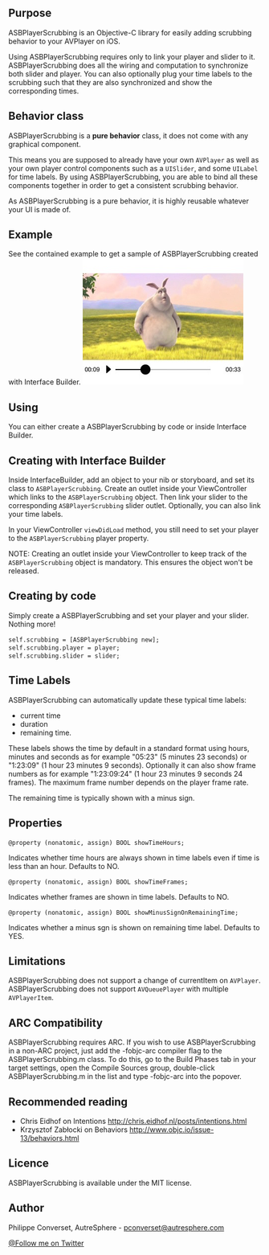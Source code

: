 Purpose
-------
ASBPlayerScrubbing is an Objective-C library for easily adding scrubbing behavior to your AVPlayer on iOS.

Using ASBPlayerScrubbing requires only to link your player and slider to it. ASBPlayerScrubbing does all the wiring and computation to synchronize both slider and player. You can also optionally plug your time labels to the scrubbing such that they are also synchronized and show the corresponding times.

Behavior class
--------------
ASBPlayerScrubbing is a **pure behavior** class, it does not come with any graphical component. 

This means you are supposed to already have your own ```AVPlayer``` as well as your own player control components such as a ```UISlider```, and some ```UILabel``` for time labels. By using ASBPlayerScrubbing, you are able to bind all these components together in order to get a consistent scrubbing behavior.

As ASBPlayerScrubbing is a pure behavior, it is highly reusable whatever your UI is made of.

Example
-------
See the contained example to get a sample of ASBPlayerScrubbing created with Interface Builder.
![](https://github.com/autresphere/ASBPlayerScrubbing/raw/master/Screenshots/example1.jpg) 

Using
-----
You can either create a ASBPlayerScrubbing by code or inside Interface Builder.

Creating with Interface Builder
-------------------------------
Inside InterfaceBuilder, add an object to your nib or storyboard, and set its class to ```ASBPlayerScrubbing```. Create an outlet inside your ViewController which links to the ```ASBPlayerScrubbing``` object. Then link your slider to the corresponding ```ASBPlayerScrubbing``` slider outlet. Optionally, you can also link your time labels.

In your ViewController ```viewDidLoad``` method, you still need to set your player to the ```ASBPlayerScrubbing``` player property.

NOTE: Creating an outlet inside your ViewController to keep track of the ```ASBPlayerScrubbing``` object is mandatory. This ensures the object won't be released.

Creating by code
----------------
Simply create a ASBPlayerScrubbing and set your player and your slider. Nothing more!
```objc
self.scrubbing = [ASBPlayerScrubbing new];
self.scrubbing.player = player;
self.scrubbing.slider = slider;
```
Time Labels
-----------
ASBPlayerScrubbing can automatically update these typical time labels: 
* current time
* duration
* remaining time.

These labels shows the time by default in a standard format using hours, minutes and seconds as for example "05:23" (5 minutes 23 seconds) or "1:23:09" (1 hour 23 minutes 9 seconds). Optionally it can also show frame numbers as for example "1:23:09:24" (1 hour 23 minutes 9 seconds 24 frames). The maximum frame number depends on the player frame rate.

The remaining time is typically shown with a minus sign.

Properties
----------
```objc
@property (nonatomic, assign) BOOL showTimeHours;
```
Indicates whether time hours are always shown in time labels even if time is less than an hour. Defaults to NO.
```objc
@property (nonatomic, assign) BOOL showTimeFrames;
```
Indicates whether frames are shown in time labels. Defaults to NO.
```objc
@property (nonatomic, assign) BOOL showMinusSignOnRemainingTime;
```
Indicates whether a minus sgn is shown on remaining time label. Defaults to YES.

Limitations
-----------
ASBPlayerScrubbing does not support a change of currentItem on ```AVPlayer```.
ASBPlayerScrubbing does not support ```AVQueuePlayer``` with multiple ```AVPlayerItem```.

ARC Compatibility
-----------------
ASBPlayerScrubbing requires ARC. If you wish to use ASBPlayerScrubbing in a non-ARC project, just add the -fobjc-arc compiler flag to the ASBPlayerScrubbing.m class. To do this, go to the Build Phases tab in your target settings, open the Compile Sources group, double-click ASBPlayerScrubbing.m in the list and type -fobjc-arc into the popover.

Recommended reading
-------------------
* Chris Eidhof on Intentions http://chris.eidhof.nl/posts/intentions.html
* Krzysztof Zabłocki on Behaviors http://www.objc.io/issue-13/behaviors.html

Licence
-------
ASBPlayerScrubbing is available under the MIT license.

Author
------
Philippe Converset, AutreSphere - pconverset@autresphere.com

[@Follow me on Twitter](http://twitter.com/autresphere)
